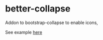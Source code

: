better-collapse
===================

Addon to bootstrap-collapse to enable icons,

See example [here](http://kyruus.github.com/better-collapse/example/)